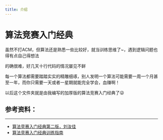 ```yaml
---
title: 介绍
---
```


# 算法竞赛入门经典 

虽然不打ACM，但算法还是熟悉一些比较好，就当训练思维了~，遇到逻辑问题也得有点自己得想法

的确很难，好几天十行代码的情况屡见不鲜

每一个算法都需要踏踏实实的精雕细琢，别人发明一个算法可能需要一周一个月甚至一年，而你只需要一天或者一星期就能完全学会，血赚啊！

以后这个文件夹就是由我编写的加厚版的算法竞赛入门经典了😜

## 参考资料：

***
- [算法竞赛入门经典第二版，刘汝佳](https://book.douban.com/subject/25902102/)
- [算法竞赛入门经典训练指南](https://book.douban.com/subject/20254543/)



